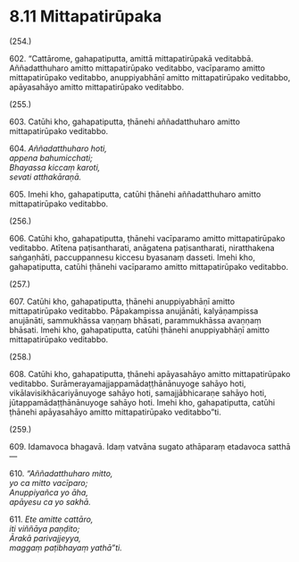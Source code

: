 # 8.11 Mittapatirūpaka

(254.)

602\. “Cattārome, gahapatiputta, amittā mittapatirūpakā veditabbā. Aññadatthuharo amitto mittapatirūpako veditabbo, vacīparamo amitto mittapatirūpako veditabbo, anuppiyabhāṇī amitto mittapatirūpako veditabbo, apāyasahāyo amitto mittapatirūpako veditabbo.

(255.)

603\. Catūhi kho, gahapatiputta, ṭhānehi aññadatthuharo amitto mittapatirūpako veditabbo.

604\. _Aññadatthuharo hoti,_  
_appena bahumicchati;_  
_Bhayassa kiccaṃ karoti,_  
_sevati atthakāraṇā._  

605\. Imehi kho, gahapatiputta, catūhi ṭhānehi aññadatthuharo amitto mittapatirūpako veditabbo.

(256.)

606\. Catūhi kho, gahapatiputta, ṭhānehi vacīparamo amitto mittapatirūpako veditabbo. Atītena paṭisantharati, anāgatena paṭisantharati, niratthakena saṅgaṇhāti, paccuppannesu kiccesu byasanaṃ dasseti. Imehi kho, gahapatiputta, catūhi ṭhānehi vacīparamo amitto mittapatirūpako veditabbo.

(257.)

607\. Catūhi kho, gahapatiputta, ṭhānehi anuppiyabhāṇī amitto mittapatirūpako veditabbo. Pāpakampissa anujānāti, kalyāṇampissa anujānāti, sammukhāssa vaṇṇaṃ bhāsati, parammukhāssa avaṇṇaṃ bhāsati. Imehi kho, gahapatiputta, catūhi ṭhānehi anuppiyabhāṇī amitto mittapatirūpako veditabbo.

(258.)

608\. Catūhi kho, gahapatiputta, ṭhānehi apāyasahāyo amitto mittapatirūpako veditabbo. Surāmerayamajjappamādaṭṭhānānuyoge sahāyo hoti, vikālavisikhācariyānuyoge sahāyo hoti, samajjābhicaraṇe sahāyo hoti, jūtappamādaṭṭhānānuyoge sahāyo hoti. Imehi kho, gahapatiputta, catūhi ṭhānehi apāyasahāyo amitto mittapatirūpako veditabbo”ti.

(259.)

609\. Idamavoca bhagavā. Idaṃ vatvāna sugato athāparaṃ etadavoca satthā—

610\. _“Aññadatthuharo mitto,_  
_yo ca mitto vacīparo;_  
_Anuppiyañca yo āha,_  
_apāyesu ca yo sakhā._  

611\. _Ete amitte cattāro,_  
_iti viññāya paṇḍito;_  
_Ārakā parivajjeyya,_  
_maggaṃ paṭibhayaṃ yathā”ti._
